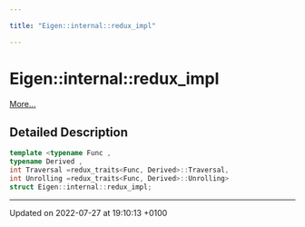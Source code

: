 ```yaml
---

title: "Eigen::internal::redux_impl"

---
```


# Eigen::internal::redux_impl



 [More...](#detailed-description)

## Detailed Description

```cpp
template <typename Func ,
typename Derived ,
int Traversal =redux_traits<Func, Derived>::Traversal,
int Unrolling =redux_traits<Func, Derived>::Unrolling>
struct Eigen::internal::redux_impl;
```

-------------------------------

Updated on 2022-07-27 at 19:10:13 +0100